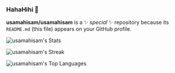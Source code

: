 ### HahaHihi 👋

**usamahisam/usamahisam** is a ✨ _special_ ✨ repository because its `README.md` (this file) appears on your GitHub profile.

![usamahisam's Stats](https://github-readme-stats-usamahisams-projects.vercel.app/api?username=usamahisam&theme=dracula&show_icons=true&hide_border=false&count_private=true&include_all_commits=true)

![usamahisam's Streak](https://github-readme-streak-stats.herokuapp.com/?user=usamahisam&theme=dracula&hide_border=false)

![usamahisam's Top Languages](https://github-readme-stats-usamahisams-projects.vercel.app/api/top-langs/?username=usamahisam&theme=dracula&show_icons=true&hide_border=false&langs_count=12)

